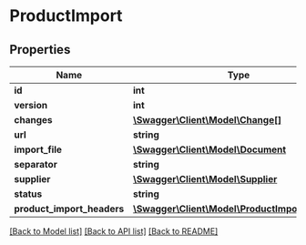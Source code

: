 # ProductImport

## Properties
Name | Type | Description | Notes
------------ | ------------- | ------------- | -------------
**id** | **int** |  | [optional] 
**version** | **int** |  | [optional] 
**changes** | [**\Swagger\Client\Model\Change[]**](Change.md) |  | [optional] 
**url** | **string** |  | [optional] 
**import_file** | [**\Swagger\Client\Model\Document**](Document.md) |  | [optional] 
**separator** | **string** |  | [optional] 
**supplier** | [**\Swagger\Client\Model\Supplier**](Supplier.md) |  | [optional] 
**status** | **string** |  | [optional] 
**product_import_headers** | [**\Swagger\Client\Model\ProductImportHeader[]**](ProductImportHeader.md) |  | [optional] 

[[Back to Model list]](../README.md#documentation-for-models) [[Back to API list]](../README.md#documentation-for-api-endpoints) [[Back to README]](../README.md)



